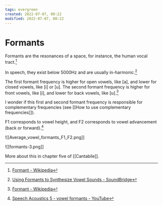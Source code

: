 ```yaml
---
tags: evergreen 
created: 2022-07-07, 00:22
modified: 2022-07-07, 00:22
---
```


# Formants
Formants are the resonances of a space, for instance, the human vocal tract.[^1]

In speech, they exist below 5000Hz and are usually in-harmonic.[^2]

The first formant frequency is higher for open vowels, like [a], and lower for closed vowels, like [i] or [u]. The second formant frequency is higher for front vowels, like [i], and lower for back vowels, like [u].[^1]

I wonder if this first and second formant frequency is responsible for complementary frequencies (see [[How to use complementary frequencies]]).

F1 corresponds to vowel height, and F2 corresponds to vowel advancement (back or forward).[^3]

![[Average_vowel_formants_F1_F2.png]]

![[formants-3.png]]

More about this in chapter five of [[Cantabile]].

[^1]: [Formant - Wikipedia](https://en.wikipedia.org/wiki/Formant)
[^2]: [Using Formants to Synthesize Vowel Sounds - SoundBridge](https://soundbridge.io/formants-vowel-sounds/)
[^3]: [Speech Acoustics 5 - vowel formants - YouTube](https://www.youtube.com/watch?v=glnUFa2fLyE)